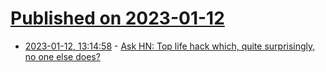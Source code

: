 # [Published on 2023-01-12](index.md)

* [2023-01-12, 13:14:58](https://news.ycombinator.com/item?id=34352982) - [Ask HN: Top life hack which, quite surprisingly, no one else does?](https://news.ycombinator.com/item?id=34352982)
